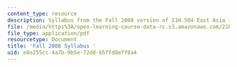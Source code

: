 ```yaml
---
content_type: resource
description: Syllabus from the Fall 2008 version of 21H.504 East Asia in the World.
file: /media/https%3A/open-learning-course-data-rc.s3.amazonaws.com/21h-504-east-asia-in-the-world-spring-2003/e8a255cc4a7b9b5e72dd65ffd8eff8a4_MIT21H_504s03_syllf08.pdf
file_type: application/pdf
resourcetype: Document
title: 'Fall 2008 Syllabus '
uid: e8a255cc-4a7b-9b5e-72dd-65ffd8eff8a4
---
```

